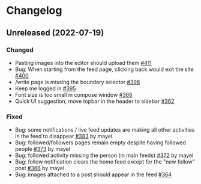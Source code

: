 # Changelog

## Unreleased (2022-07-19)
### Changed
- Pasting images into the editor should upload them [#411](https://github.com/bonfire-networks/bonfire-app/issues/411) 
- Bug: When starting from the feed page, clicking back would exit the site [#400](https://github.com/bonfire-networks/bonfire-app/issues/400) 
- /write page is missing the boundary selector [#398](https://github.com/bonfire-networks/bonfire-app/issues/398) 
- Keep me logged in [#395](https://github.com/bonfire-networks/bonfire-app/issues/395) 
- Font size is too small in compose window [#388](https://github.com/bonfire-networks/bonfire-app/issues/388) 
- Quick UI suggestion, move topbar in the header to sidebar [#362](https://github.com/bonfire-networks/bonfire-app/issues/362) 

### Fixed
- Bug: some notifications / live feed updates are making all other activities in the feed to disappear [#383](https://github.com/bonfire-networks/bonfire-app/issues/383) by mayel
- Bug: followed/followers pages remain empty despite having followed people [#373](https://github.com/bonfire-networks/bonfire-app/issues/373) by mayel
- Bug: followed activity missing the person (in main feeds) [#372](https://github.com/bonfire-networks/bonfire-app/issues/372) by mayel
- Bug: follow notification clears the home feed except for the "new follow" post [#366](https://github.com/bonfire-networks/bonfire-app/issues/366) by mayel
- Bug: images attached to a post should appear in the feed [#364](https://github.com/bonfire-networks/bonfire-app/issues/364) 

